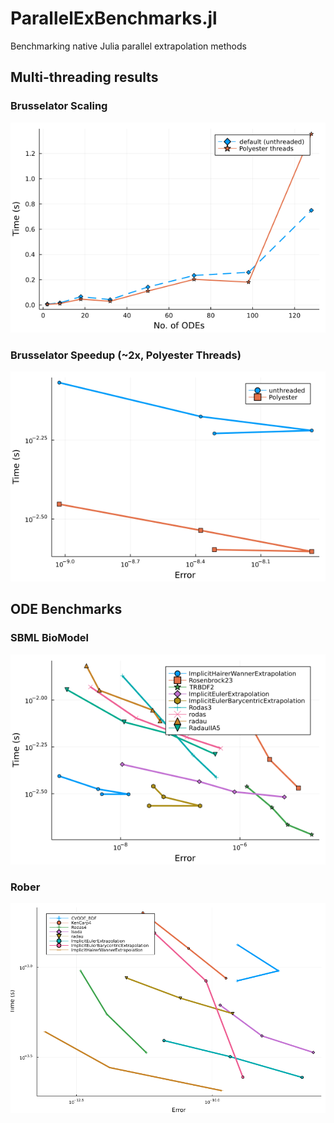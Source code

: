 # ParallelExBenchmarks.jl
Benchmarking native Julia parallel extrapolation methods


## Multi-threading results
### Brusselator Scaling
![](https://github.com/utkarsh530/ParallelExBenchmarks.jl/blob/main/publication_benchmarks/plots/scale_ode_bruss.png)

### Brusselator Speedup (~2x, Polyester Threads)
![](https://github.com/utkarsh530/ParallelExBenchmarks.jl/blob/main/publication_benchmarks/plots/speed_up_bench.png)


## ODE Benchmarks
### SBML BioModel
![](https://github.com/utkarsh530/ParallelExBenchmarks.jl/blob/main/publication_benchmarks/plots/sbml_bench.png)
### Rober
![ROBER, High Tolerances](https://github.com/utkarsh530/ParallelExBenchmarks.jl/blob/main/publication_benchmarks/plots/Rober.png)
